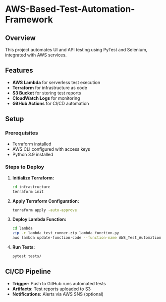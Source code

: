 # AWS-Based-Test-Automation-Framework

## Overview
This project automates UI and API testing using PyTest and Selenium, integrated with AWS services. 

## Features
- **AWS Lambda** for serverless test execution
- **Terraform** for infrastructure as code
- **S3 Bucket** for storing test reports
- **CloudWatch Logs** for monitoring
- **GitHub Actions** for CI/CD automation

## Setup
### Prerequisites
- Terraform installed
- AWS CLI configured with access keys
- Python 3.9 installed

### Steps to Deploy
1. **Initialize Terraform:**
   ```sh
   cd infrastructure
   terraform init
   ```
2. **Apply Terraform Configuration:**
   ```sh
   terraform apply -auto-approve
   ```
3. **Deploy Lambda Function:**
   ```sh
   cd lambda
   zip -r lambda_test_runner.zip lambda_function.py
   aws lambda update-function-code --function-name AWS_Test_Automation --zip-file fileb://lambda_test_runner.zip
   ```
4. **Run Tests:**
   ```sh
   pytest tests/
   ```

## CI/CD Pipeline
- **Trigger:** Push to GitHub runs automated tests
- **Artifacts:** Test reports uploaded to S3
- **Notifications:** Alerts via AWS SNS (optional)
